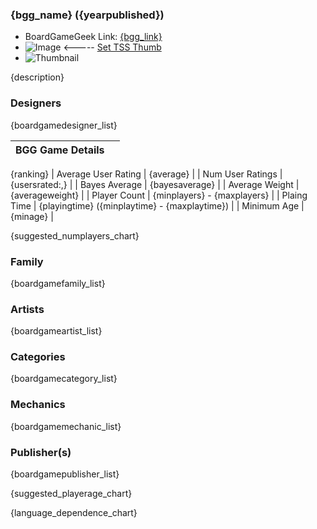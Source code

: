 ### {bgg_name} ({yearpublished})

- BoardGameGeek Link: [{bgg_link}]({bgg_link})
- ![Image]({image}) <----- [Set TSS Thumb]({dl_image_url})
- ![Thumbnail]({thumbnail})

{description}

### Designers
{boardgamedesigner_list}

| BGG Game Details | |
|------------------------------:|:--------------------------|
{ranking}
| Average User Rating | {average} |
| Num User Ratings | {usersrated:,} |
| Bayes Average | {bayesaverage} |
| Average Weight | {averageweight} |
| Player Count | {minplayers} - {maxplayers} |
| Plaing Time | {playingtime} ({minplaytime} - {maxplaytime}) |
| Minimum Age | {minage} |

{suggested_numplayers_chart}

### Family
{boardgamefamily_list}

### Artists
{boardgameartist_list}

### Categories
{boardgamecategory_list}

### Mechanics
{boardgamemechanic_list}

### Publisher(s)
{boardgamepublisher_list}

{suggested_playerage_chart}

{language_dependence_chart}
